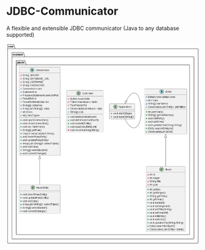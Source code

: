 # JDBC-Communicator
A flexible and extensible JDBC communicator (Java to any database supported)

![uml.png](images%2Fuml.png)
